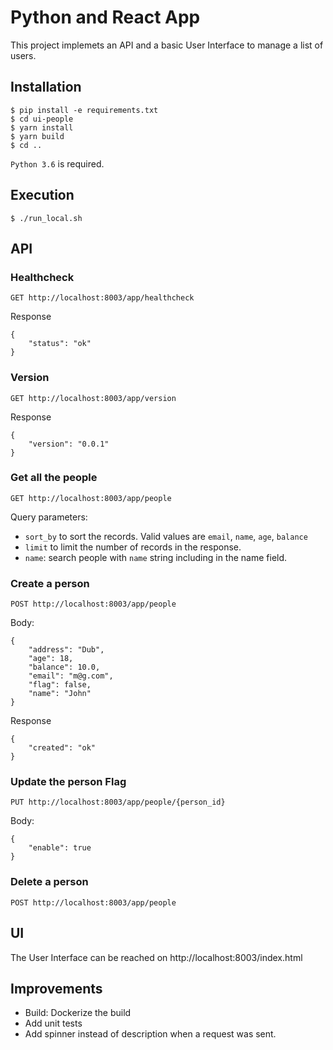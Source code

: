 # Python and React App

This project implemets an API and a basic User Interface to manage a list of users.


## Installation

    $ pip install -e requirements.txt
	$ cd ui-people
    $ yarn install
    $ yarn build
    $ cd ..

``Python 3.6`` is required.


## Execution

    $ ./run_local.sh

## API

### Healthcheck
```
GET http://localhost:8003/app/healthcheck
```
Response
```
{
    "status": "ok"
}
```

### Version
```
GET http://localhost:8003/app/version
```
Response
```
{
    "version": "0.0.1"
}
```

### Get all the people
```
GET http://localhost:8003/app/people
```

Query parameters:
- `sort_by` to sort the records. Valid values are `email`, `name`, `age`, `balance`
- `limit` to limit the number of records in the response.
- `name`: search people with `name` string including in the name field.

### Create a person
```
POST http://localhost:8003/app/people
```
Body:
```
{
	"address": "Dub",
	"age": 18,
	"balance": 10.0,
	"email": "m@g.com",
	"flag": false,
	"name": "John"
}
```
Response
```
{
    "created": "ok"
}
```
### Update the person Flag
```
PUT http://localhost:8003/app/people/{person_id}
```
Body:
```
{
	"enable": true
}
```

### Delete a person
```
POST http://localhost:8003/app/people
```

## UI

The User Interface can be reached on http://localhost:8003/index.html

## Improvements
- Build: Dockerize the build
- Add unit tests
- Add spinner instead of description when a request was sent.

